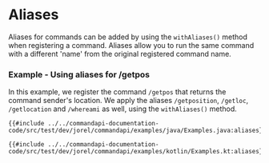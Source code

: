 # Aliases

Aliases for commands can be added by using the `withAliases()` method when registering a command. Aliases allow you to run the same command with a different 'name' from the original registered command name.

<div class="example">

### Example - Using aliases for /getpos

In this example, we register the command `/getpos` that returns the command sender's location. We apply the aliases `/getposition`, `/getloc`, `/getlocation` and `/whereami` as well, using the `withAliases()` method.

<div class="multi-pre">

```java,Java
{{#include ../../commandapi-documentation-code/src/test/dev/jorel/commandapi/examples/java/Examples.java:aliases}}
```

```kotlin,Kotlin
{{#include ../../commandapi-documentation-code/src/test/dev/jorel/commandapi/examples/kotlin/Examples.kt:aliases}}
```

</div>

</div>
